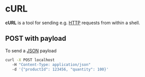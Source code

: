 # cURL

**cURL** is a tool for sending e.g.
[HTTP](../../network/protocols/http/README.md) requests from within a shell.

## POST with payload

To send a [JSON](../../programming/data_formats/json.md) payload

```sh
curl -X POST localhost
   -H "Content-Type: application/json"
   -d '{"productId": 123456, "quantity": 100}'
```
